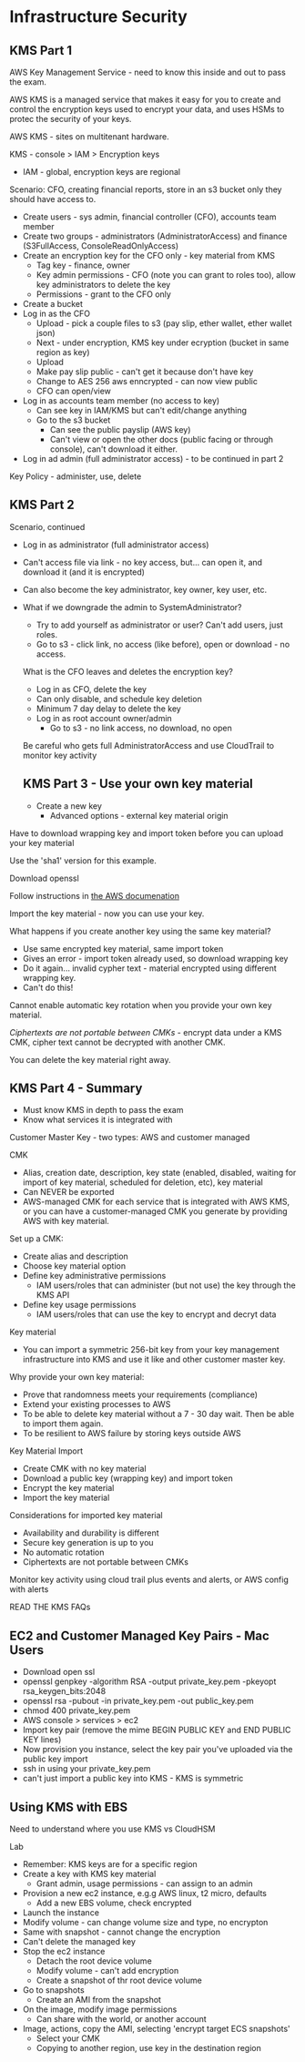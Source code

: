 #  Infrastructure Security

## KMS Part 1

AWS Key Management Service - need to know this inside and out to pass the exam.

AWS KMS is a managed service that makes it easy for you to create and control the encryption keys used to encrypt your data, and uses HSMs to protec the security of your keys.

AWS KMS - sites on multitenant hardware.

KMS - console > IAM > Encryption keys

* IAM - global, encryption keys are regional

Scenario: CFO, creating financial reports, store in an s3 bucket only they should have access to.

* Create users - sys admin, financial controller (CFO), accounts team member
* Create two groups - administrators (AdministratorAccess) and finance (S3FullAccess,  ConsoleReadOnlyAccess)
* Create an encryption key for the CFO only - key material from KMS
    * Tag key - finance, owner
    * Key admin permissions - CFO (note you can grant to roles too), allow key administrators to delete the key
    * Permissions - grant to the CFO only
* Create a bucket
* Log in as the CFO
    * Upload - pick a couple files to s3 (pay slip, ether wallet, ether wallet json)
    * Next - under encryption, KMS key under ecryption (bucket in same region as key)
    * Upload
    * Make pay slip public - can't get it because don't have key
    * Change to AES 256 aws enncrypted - can now view public
    * CFO can open/view
* Log in as accounts team member (no access to key)
    * Can see key in IAM/KMS but can't edit/change anything
    * Go to the s3 bucket
        * Can see the public payslip (AWS key)
        * Can't view or open the other docs (public facing or through console), can't download it either.
* Log in ad admin (full administrator access) - to be continued in part 2

Key Policy - administer, use, delete

## KMS Part 2

Scenario, continued

* Log in as administrator (full administrator access)
* Can't access file via link - no key access, but... can open it, and download it (and it is encrypted)
* Can also become the key administrator, key owner, key user, etc.
* What if we downgrade the admin to SystemAdministrator?
  * Try to add yourself as administrator or user? Can't add users, just roles.
  * Go to s3 - click link, no access (like before), open or download - no access.

  What is the CFO leaves and deletes the encryption key?

  * Log in as CFO, delete the key
  * Can only disable, and schedule key deletion
  * Minimum 7 day delay to delete the key
  * Log in as root account owner/admin
    * Go to s3 - no link access, no download, no open


  Be careful who gets full AdministratorAccess and use CloudTrail to monitor key activity

  ## KMS Part 3 - Use your own key material

  * Create a new key
    * Advanced options - external key material origin

Have to download wrapping key and import token before you can upload your key material

Use the 'sha1' version for this example.

Download openssl

Follow instructions in [the AWS documenation](https://docs.aws.amazon.com/kms/latest/developerguide/importing-keys-encrypt-key-material.html)

Import the key material - now you can use your key.

What happens if you create another key using the same key material?

* Use same encrypted key material, same import token
* Gives an error - import token already used, so download wrapping key
* Do it again... invalid cypher text - material encrypted using different wrapping key.
* Can't do this!

Cannot enable automatic key rotation when you provide your own key material.

*Ciphertexts are not portable between CMKs* - encrypt data under a KMS CMK, cipher text cannot be decrypted with another CMK.

You can delete the key material right away.


## KMS Part 4 - Summary

* Must know KMS in depth to pass the exam
* Know what services it is integrated with

Customer Master Key - two types: AWS and customer managed

CMK

* Alias, creation date, description, key state (enabled, disabled, waiting for import of key material, scheduled for deletion, etc), key material
* Can NEVER be exported
* AWS-managed CMK for each service that is integrated with AWS KMS, or you can have a customer-managed CMK you generate by providing AWS with key material.

Set up a CMK:

* Create alias and description
* Choose key material option
* Define key administrative permissions
  * IAM users/roles that can administer (but not use) the key through the KMS API
* Define key usage permissions
  * IAM users/roles that can use the key to encrypt and decryt data

Key material

* You can import a symmetric 256-bit key from your key management infrastructure into KMS and use it like and other customer master key.

Why provide your own key material:

* Prove that randomness meets your requirements (compliance)
* Extend your existing processes to AWS
* To be able to delete key material without a 7 - 30 day wait. Then be able to import them again.
* To be resilient to AWS failure by storing keys outside AWS

Key Material Import

* Create CMK with no key material
* Download a public key (wrapping key) and import token
* Encrypt the key material
* Import the key material

Considerations for imported key material

* Availability and durability is different
* Secure key generation is up to you
* No automatic rotation
* Ciphertexts are not portable between CMKs

Monitor key activity using cloud trail plus events and alerts, or AWS config with alerts

READ THE KMS FAQs

## EC2 and Customer Managed Key Pairs - Mac Users

* Download open ssl
* openssl genpkey -algorithm RSA -output private_key.pem -pkeyopt rsa_keygen_bits:2048
* openssl rsa -pubout -in private_key.pem -out public_key.pem
* chmod 400 private_key.pem
* AWS console > services > ec2
* Import key pair (remove the mime BEGIN PUBLIC KEY and END PUBLIC KEY lines)
* Now provision you instance, select the key pair you've uploaded via the public key import
* ssh in using your private_key.pem
* can't just import a public key into KMS - KMS is symmetric

## Using KMS with EBS

Need to understand where you use KMS vs CloudHSM

Lab

* Remember: KMS keys are for a specific region
* Create a key with KMS key material
  * Grant admin, usage permissions - can assign to an admin
* Provision a new ec2 instance, e.g.g AWS linux, t2 micro, defaults
  * Add a new EBS volume, check encrypted
* Launch the instance
 * Modify volume - can change volume size and type, no encrypton
 * Same with snapshot - cannot change the encryption
 * Can't delete the managed key
* Stop the ec2 instance
  * Detach the root device volume
  * Modify volume - can't add encryption
  * Create a snapshot of thr root device volume
* Go to snapshots
  * Create an AMI from the snapshot
* On the image, modify image permissions
  * Can share with the world, or another account
* Image, actions, copy the AMI, selecting 'encrypt target ECS snapshots'
    * Select your CMK
    * Copying to another region, use key in the destination region